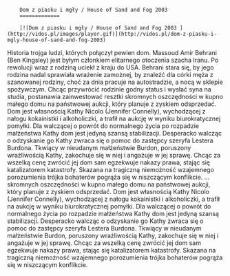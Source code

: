 
        Dom z piasku i mgły / House of Sand and Fog 2003 
        =============
        
        [![Dom z piasku i mgły / House of Sand and Fog 2003 ](http://vidos.pl/images/player.gif)](http://vidos.pl/dom-z-piasku-i-mgly-house-of-sand-and-fog-2003)
        
        
 Historia trojga ludzi, których połączył pewien dom. Massoud Amir Behrani (Ben Kingsley) jest byłym członkiem elitarnego otoczenia szacha Iranu. Po rewolucji wraz z rodziną uciekł z kraju do USA. Behrani stara się, by jego rodzina nadal sprawiała wrażenie zamożnej, by znaleźć dla córki męża z szanowanej rodziny, choć za dnia pracuje na autostradzie, a nocą w sklepie spożywczym. Chcąc przywrócić rodzinie godny status i wysłać syna na studia, postanawia zainwestować resztki skromnych oszczędności w kupno małego domu na państwowej aukcji, który planuje z zyskiem odsprzedać. Dom jest własnością Kathy Nicolo (Jennifer Connelly), wychodzącej z nałogu kokainistki i alkoholiczki, a trafił na aukcję w wyniku biurokratycznej pomyłki. Dla walczącej o powrót do normalnego życia po rozpadzie małżeństwa Kathy dom jest jedyną szansą stabilizacji. Desperacko walcząc o odzyskanie go Kathy zwraca się o pomoc do zastępcy szeryfa Lestera Burdona. Tkwiący w nieudanym małżeństwie Burdon, poruszony wrażliwością Kathy, zakochuje się w niej i angażuje w jej sprawę. Chcąc za wszelką cenę zwrócić jej dom sam egzekwuje nakazy prawa, stając się katalizatorem katastrofy. Skazana na tragiczną niemożność wzajemnego porozumienia trójka bohaterów pogrąża się w niszczącym konflikcie.   ... skromnych oszczędności w kupno małego domu na państwowej aukcji, który planuje z zyskiem odsprzedać. Dom jest własnością Kathy Nicolo (Jennifer Connelly), wychodzącej z nałogu kokainistki i alkoholiczki, a trafił na aukcję w wyniku biurokratycznej pomyłki. Dla walczącej o powrót do normalnego życia po rozpadzie małżeństwa Kathy dom jest jedyną szansą stabilizacji. Desperacko walcząc o odzyskanie go Kathy zwraca się o pomoc do zastępcy szeryfa Lestera Burdona. Tkwiący w nieudanym małżeństwie Burdon, poruszony wrażliwością Kathy, zakochuje się w niej i angażuje w jej sprawę. Chcąc za wszelką cenę zwrócić jej dom sam egzekwuje nakazy prawa, stając się katalizatorem katastrofy. Skazana na tragiczną niemożność wzajemnego porozumienia trójka bohaterów pogrąża się w niszczącym konflikcie.
    